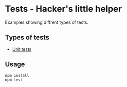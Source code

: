 # Tests - Hacker's little helper

Examples showing diffrent types of tests.

## Types of tests

* [Unit tests]()

## Usage

```
npm install
npm test
```
